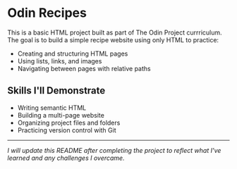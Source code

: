 # Odin Recipes

This is a basic HTML project built as part of The Odin Project currriculum. The goal is to build a simple
recipe website using only HTML to practice:

 - Creating and structuring HTML pages
 - Using lists, links, and images
 - Navigating between pages with relative paths

## Skills I'll Demonstrate

 - Writing semantic HTML
 - Building a multi-page website
 - Organizing project files and folders
 - Practicing version control with Git

---

*I will update this README after completing the project to reflect what I've
learned and any challenges I overcame.*
